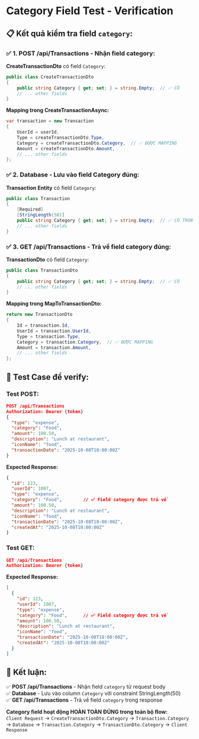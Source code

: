 # Category Field Test - Verification

## 📋 Kết quả kiểm tra field `category`:

### ✅ 1. POST /api/Transactions - Nhận field category:
**CreateTransactionDto** có field `Category`:
```csharp
public class CreateTransactionDto
{
    public string Category { get; set; } = string.Empty;  // ✅ CÓ
    // ... other fields
}
```

**Mapping trong CreateTransactionAsync:**
```csharp
var transaction = new Transaction
{
    UserId = userId,
    Type = createTransactionDto.Type,
    Category = createTransactionDto.Category,  // ✅ ĐƯỢC MAPPING
    Amount = createTransactionDto.Amount,
    // ... other fields
};
```

### ✅ 2. Database - Lưu vào field Category đúng:
**Transaction Entity** có field `Category`:
```csharp
public class Transaction
{
    [Required]
    [StringLength(50)]
    public string Category { get; set; } = string.Empty;  // ✅ CÓ TRONG DB
    // ... other fields
}
```

### ✅ 3. GET /api/Transactions - Trả về field category đúng:
**TransactionDto** có field `Category`:
```csharp
public class TransactionDto
{
    public string Category { get; set; } = string.Empty;  // ✅ CÓ
    // ... other fields
}
```

**Mapping trong MapToTransactionDto:**
```csharp
return new TransactionDto
{
    Id = transaction.Id,
    UserId = transaction.UserId,
    Type = transaction.Type,
    Category = transaction.Category,  // ✅ ĐƯỢC MAPPING
    Amount = transaction.Amount,
    // ... other fields
};
```

## 🧪 Test Case để verify:

### Test POST:
```json
POST /api/Transactions
Authorization: Bearer {token}
{
  "type": "expense",
  "category": "Food",
  "amount": 100.50,
  "description": "Lunch at restaurant",
  "iconName": "food",
  "transactionDate": "2025-10-08T10:00:00Z"
}
```

**Expected Response:**
```json
{
  "id": 123,
  "userId": 1007,
  "type": "expense", 
  "category": "Food",        // ✅ Field category được trả về
  "amount": 100.50,
  "description": "Lunch at restaurant",
  "iconName": "food",
  "transactionDate": "2025-10-08T10:00:00Z",
  "createdAt": "2025-10-08T10:00:00Z"
}
```

### Test GET:
```json
GET /api/Transactions
Authorization: Bearer {token}
```

**Expected Response:**
```json
[
  {
    "id": 123,
    "userId": 1007,
    "type": "expense",
    "category": "Food",      // ✅ Field category được trả về
    "amount": 100.50,
    "description": "Lunch at restaurant",
    "iconName": "food",
    "transactionDate": "2025-10-08T10:00:00Z",
    "createdAt": "2025-10-08T10:00:00Z"
  }
]
```

## 🎯 Kết luận:

✅ **POST /api/Transactions** - Nhận field `category` từ request body  
✅ **Database** - Lưu vào column `Category` với constraint StringLength(50)  
✅ **GET /api/Transactions** - Trả về field `category` trong response  

**Category field hoạt động HOÀN TOÀN ĐÚNG trong toàn bộ flow:**  
`Client Request` → `CreateTransactionDto.Category` → `Transaction.Category` → `Database` → `Transaction.Category` → `TransactionDto.Category` → `Client Response`